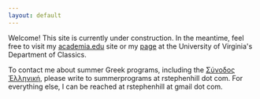 ```yaml
---
layout: default
---
```


Welcome! This site is currently under construction. In the meantime, feel free to visit my <a href="https://virginia.academia.edu/RStephenHill" target="_blank">academia.edu</a> site or my <a href="http://classics.as.virginia.edu/people/profile/rsh7bu" target="_blank">page</a> at the University of Virginia's Department of Classics.

To contact me about summer Greek programs, including the <a href="https://www.conventiculum.com/" target="_blank">Σύνοδος Ἑλληνική</a>, please write to summerprograms at rstephenhill dot com. For everything else, I can be reached at rstephenhill at gmail dot com.
